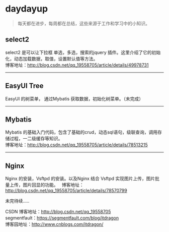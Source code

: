 # daydayup
> 每天都在进步，每周都在总结，这些来源于工作和学习中的小知识。

## select2
select2 是可以让下拉框 单选，多选，搜索的jquery 插件。这里介绍了它的初始化，动态加载数据，取值，设置默认值等方法。  
博客地址：http://blog.csdn.net/qq_19558705/article/details/49978731
***

## EasyUI Tree
EasyUI 的树菜单， 通过Mybatis 获取数据，初始化树菜单。（未完成）

***

## Mybatis
Mybatis 的基础入门代码，包含了基础的crud，动态sql语句，级联查询，调用存储过程，一二级缓存等知识。  
博客地址：http://blog.csdn.net/qq_19558705/article/details/78513215

***

## Nginx
Nginx 的安装，Vsftpd 的安装。以及Nginx 结合 Vsftpd 实现图片上传，图片批量上传，图片回显的功能。  
博客地址：http://blog.csdn.net/qq_19558705/article/details/78570799


未完待续.....

CSDN 博客地址：http://blog.csdn.net/qq_19558705  
segmentfault：https://segmentfault.com/blog/itdragon  
博客园地址：http://www.cnblogs.com/itdragon/  
